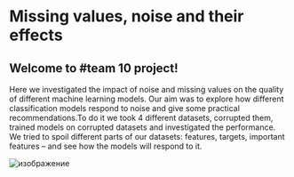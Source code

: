 # Missing values, noise and their effects

## Welcome to #team 10 project!

Here we investigated the impact of noise and missing values on the quality of different machine learning models. Our aim was to explore how different classification models respond to noise and give some practical recommendations.To do it we took 4 different datasets, corrupted them, trained models on corrupted datasets and investigated the performance. We tried to spoil different parts of our datasets: features, targets, important features – and   see how the models will respond to it.

![изображение](https://user-images.githubusercontent.com/52636876/159592306-d514c143-9acf-47b1-ac90-3ef97aaf046b.png)
